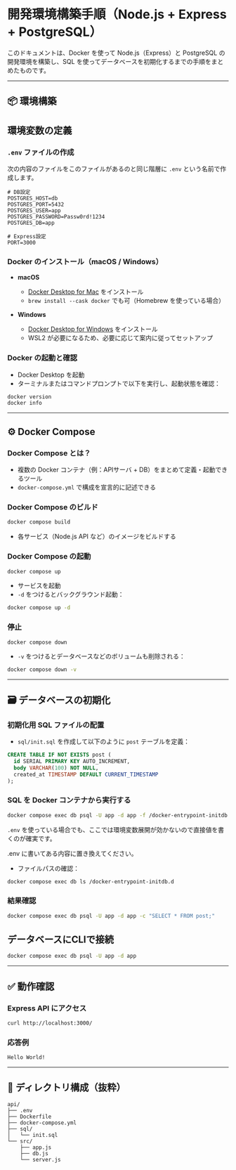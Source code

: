 
# 開発環境構築手順（Node.js + Express + PostgreSQL）

このドキュメントは、Docker を使って Node.js（Express）と PostgreSQL の開発環境を構築し、SQL を使ってデータベースを初期化するまでの手順をまとめたものです。

---

## 📦 環境構築

## 環境変数の定義

### `.env` ファイルの作成

次の内容のファイルをこのファイルがあるのと同じ階層に `.env` という名前で作成します。

```
# DB設定
POSTGRES_HOST=db
POSTGRES_PORT=5432
POSTGRES_USER=app
POSTGRES_PASSWORD=Passw0rd!1234
POSTGRES_DB=app

# Express設定
PORT=3000

```

### Docker のインストール（macOS / Windows）

- **macOS**
  - [Docker Desktop for Mac](https://www.docker.com/products/docker-desktop/) をインストール
  - `brew install --cask docker` でも可（Homebrew を使っている場合）

- **Windows**
  - [Docker Desktop for Windows](https://www.docker.com/products/docker-desktop/) をインストール
  - WSL2 が必要になるため、必要に応じて案内に従ってセットアップ

### Docker の起動と確認

- Docker Desktop を起動
- ターミナルまたはコマンドプロンプトで以下を実行し、起動状態を確認：

```bash
docker version
docker info
````

---

## ⚙️ Docker Compose

### Docker Compose とは？

* 複数の Docker コンテナ（例：APIサーバ + DB）をまとめて定義・起動できるツール
* `docker-compose.yml` で構成を宣言的に記述できる

### Docker Compose のビルド

```bash
docker compose build
```

* 各サービス（Node.js API など）のイメージをビルドする

### Docker Compose の起動

```bash
docker compose up
```

* サービスを起動
* `-d` をつけるとバックグラウンド起動：

```bash
docker compose up -d
```

### 停止

```bash
docker compose down
```

* `-v` をつけるとデータベースなどのボリュームも削除される：

```bash
docker compose down -v
```

---

## 🗃 データベースの初期化

### 初期化用 SQL ファイルの配置

* `sql/init.sql` を作成して以下のように `post` テーブルを定義：

```sql
CREATE TABLE IF NOT EXISTS post (
  id SERIAL PRIMARY KEY AUTO_INCREMENT,
  body VARCHAR(100) NOT NULL,
  created_at TIMESTAMP DEFAULT CURRENT_TIMESTAMP
);
```

### SQL を Docker コンテナから実行する

```bash
docker compose exec db psql -U app -d app -f /docker-entrypoint-initdb.d/init.sql
```

`.env` を使っている場合でも、ここでは環境変数展開が効かないので直接値を書くのが確実です。

.env に書いてある内容に置き換えてください。

* ファイルパスの確認：

```bash
docker compose exec db ls /docker-entrypoint-initdb.d
```

### 結果確認

```bash
docker compose exec db psql -U app -d app -c "SELECT * FROM post;"
```

## データベースにCLIで接続

```bash
docker compose exec db psql -U app -d app
```

---

## ✅ 動作確認

### Express API にアクセス

```bash
curl http://localhost:3000/
```

### 応答例

```txt
Hello World!
```

---

## 📁 ディレクトリ構成（抜粋）

```
api/
├── .env
├── Dockerfile
├── docker-compose.yml
├── sql/
│   └── init.sql
└── src/
    ├── app.js
    ├── db.js
    └── server.js
```
